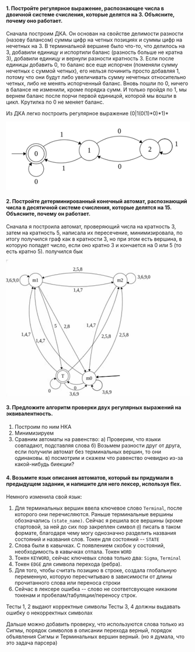 #### 1. Постройте регулярное выражение, распознающее числа в двоичной системе счисления, которые делятся на 3. Объясните, почему оно работает.

Сначала построим ДКА. Он основан на свойстве делимости разности (назову балансом) суммы цифр на четных позициях и суммы цифр на нечетных на 3. В терминальной вершине было что-то, что делилось на 3, добавили единицу и испортили баланс (разность больше не кратна 3), добавили единицу и вернули разности кратность 3. Если после единицы добавить 0, то баланс все еще испорчен (поменяли сумму нечетных с суммой четных), его нельзя починить просто добавляя 1, потому что они будут либо увеличивать сумму нечетных относительно четных, либо не менять испорченный баланс. Вновь пошли по 0, ничего в балансе не изменили, кроме порядка сумм. И только пройдя по 1, мы вернем баланс после порчи первой единицой, которой мы вошли в цикл. Крутилка по 0 не меняет баланс. 

Из ДКА легко построить регулярное выражение (0|1(0(1)\*0)\*1)* 

![Screenshot](task1.png)

#### 2. Постройте детерминированный конечный автомат, распознающий числа в десятичной системе счисления, которые делятся на 15. Объясните, почему он работает.

Сначала я построила автомат, проверяющий числа на кратность 3, затем на кратность 5, написала их пересечение, минимизировала, по итогу получился граф как в кратности 3, но при этом есть вершина, в которую попадет число, если оно кратно 3 и кончается на 0 или 5 (то есть кратно 5). получился бык

![Screenshot](task2.jpg)

#### 3. Предложите алгоритм проверки двух регулярных выражений на эквивалентность.

1. Построим по ним НКА
2. Минимизируем
3. Сравним автоматы на равенство:
а) Проверим, что языки совпадают, подставляя слова
б) Возьмем разности друг от друга, если получили автомат без терминальных вершин, то они одинаковы.
в) посмотрим и скажем что равенство очевидно из-за какой-нибудь биекции?

#### 4. Возьмите язык описания автоматов, который вы придумали в предыдущем задании, и напишите для него лексер, используя flex.

Немного изменила свой язык:
1. Для терминальных вершин ввела ключевое слово `Terminal`, после которого они перечисляются. Раньше терминальные вершины обозначались `(state_name)`. Сейчас я решила все вершины (кроме стартовой, за ней до сих пор закреплен символ `@`) писать в таком формате, благодаря чему могу однозначно разделить названия состояний и названия слов. Токен для состояний -- `STATE`
2. Слова были в кавычках. С появлением скобок у состояний, необходимость в кавычках отпала. Токен `WORD`
3. Токен `KEYWORD`, сейчас ключевых слова только два: `Sigma`, `Terminal`
4. Токен `EDGE` для символа перехода (ребра).
5. Для того, чтобы считать позицию в строке, создала глобальную переменную, которую пересчитываю в зависимости от длины прочитанного слова или переноса строки
6. Сейчас в лексере ошибка -- слово не соответсвующее никаким токенам и пробелам/табуляции/переносу строк.

Тесты 1, 2 выдают корректные символы
Тесты 3, 4 должны выдавать ошибку о некорректных символах

Дальше можно добавить проверку, что используются слова только из Сигмы, порядок символов в описании перехода верный, порядок объявления Сигмы и Терминальных вершин верный. (но я думала, что это задача парсера)


